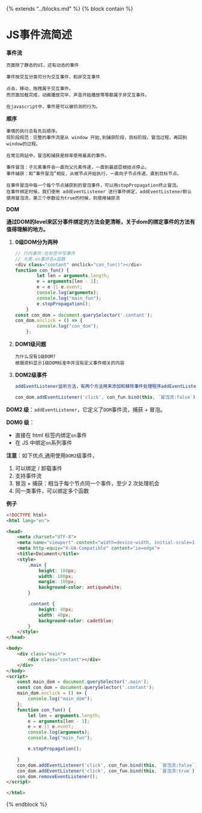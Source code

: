 {% extends "../blocks.md" %} {% block contain %}


# JS事件流简述

**事件流**

```
页面除了静态的UI，还有动态的事件

事件按交互分类可分为交互事件，和非交互事件

点击，移动，拖拽属于交互事件。
而页面加载完成，动画播放完毕，声音开始播放等等都属于非交互事件。

在javascript中，事件是可以被侦测的行为。
```

**顺序**

```
事情的执行总有先后顺序。
现阶段规范：完整的事件流是从 window 开始,到捕获阶段，目标阶段，冒泡过程，再回到window的过程。

在常见网站中，冒泡和捕获是频率使用最高的事件。

事件冒泡：子元素事件会一直向父元素传递，一直到最底层根结点停止。
事件捕获：和“事件冒泡”相反，从根节点开始执行，一直向子节点传递，直到目标节点。

在事件冒泡中每一个每个节点捕获到的冒泡事件，可以用stopPropagation终止冒泡。
在事件绑定时候，我们使用 addEventListener 进行事件绑定，addEventListener默认使用冒泡流，第三个参数设为true的时候，则使用捕获流
```

**DOM**

**通过DOM的level来区分事件绑定的方法会更清晰，关于dom的绑定事件的方法有值得理解的地方。**

1. **0级DOM分为两种**

   ```javascript
   // 行内事件:在标签中写事件
   // 元素.on事件名=函数
   <div class="contant" onclick="con_fun()"></div> 
   function con_fun() {
           let len = arguments.length;
           e = arguments[len - 1];
           e = e || e.event;
           console.log(arguments);
           console.log("main_fun");
           e.stopPropagation();
       }
   const con_dom = document.querySelector('.contant');
   con_dom.onclick = () => {
           console.log("con_dom");
       };
   ```

2. **DOM1级问题**

   ```
   为什么没有1级DOM?
   根据资料显示1级DOM标准中并没有定义事件相关的内容
   ```

3. **DOM2级事件**

   ```javascript
   addEventListener监听方法，有两个方法用来添加和移除事件处理程序addEventListener()和removeEventListener()。
   
   con_dom.addEventListener('click', con_fun.bind(this, `冒泡流:false`), false)
   ```

**DOM2 级**：`addEventListener`，它定义了`DOM`事件流，捕获 + 冒泡。

**DOM0 级**：

- 直接在 html 标签内绑定`on`事件
- 在 JS 中绑定`on`系列事件

**注意**：如下优点,通用使用`DOM2`级事件，

1. 可以绑定 / 卸载事件
2. 支持事件流
3. 冒泡 + 捕获：相当于每个节点同一个事件，至少 2 次处理机会
4. 同一类事件，可以绑定多个函数



**例子**

```html
<!DOCTYPE html>
<html lang="en">

<head>
    <meta charset="UTF-8">
    <meta name="viewport" content="width=device-width, initial-scale=1.0">
    <meta http-equiv="X-UA-Compatible" content="ie=edge">
    <title>Document</title>
    <style>
        .main {
            height: 100px;
            width: 100px;
            margin: 100px;
            background-color: antiquewhite;
        }

        .contant {
            height: 40px;
            width: 40px;
            background-color: cadetblue;
        }
    </style>
</head>

<body>
    <div class="main">
        <div class="contant"></div>
    </div>
</body>
<script>
    const main_dom = document.querySelector('.main');
    const con_dom = document.querySelector('.contant');
    main_dom.onclick = () => {
        console.log("main_dom");
    };
    function con_fun() {
        let len = arguments.length;
        e = arguments[len - 1];
        e = e || e.event;
        console.log(arguments);
        console.log("main_fun");

        e.stopPropagation();

    }
    con_dom.addEventListener('click', con_fun.bind(this, `冒泡流:false`), false)
    con_dom.addEventListener('click', con_fun.bind(this, `冒泡流:true`), true)
    con_dom.removeEventListener();
</script>

</html>
```




{% endblock %}